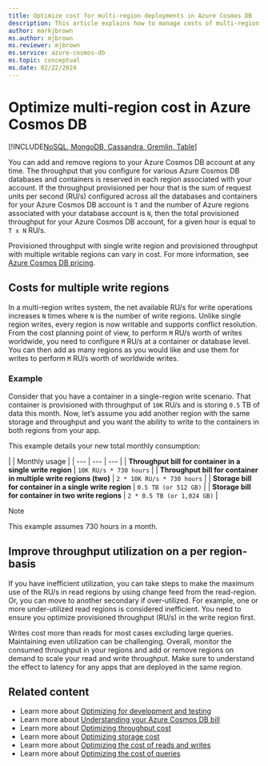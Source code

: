 ```yaml
---
title: Optimize cost for multi-region deployments in Azure Cosmos DB
description: This article explains how to manage costs of multi-region deployments in Azure Cosmos DB.
author: markjbrown
ms.author: mjbrown
ms.reviewer: mjbrown
ms.service: azure-cosmos-db
ms.topic: conceptual
ms.date: 02/22/2024
---
```


# Optimize multi-region cost in Azure Cosmos DB

[!INCLUDE[NoSQL, MongoDB, Cassandra, Gremlin, Table](includes/appliesto-nosql-mongodb-cassandra-gremlin-table.md)]

You can add and remove regions to your Azure Cosmos DB account at any time. The throughput that you configure for various Azure Cosmos DB databases and containers is reserved in each region associated with your account. If the throughput provisioned per hour that is the sum of request units per second (RU/s) configured across all the databases and containers for your Azure Cosmos DB account is `T` and the number of Azure regions associated with your database account is `N`, then the total provisioned throughput for your Azure Cosmos DB account, for a given hour is equal to `T x N` RU/s.

Provisioned throughput with single write region and provisioned throughput with multiple writable regions can vary in cost. For more information, see [Azure Cosmos DB pricing](https://azure.microsoft.com/pricing/details/cosmos-db/).

## Costs for multiple write regions

In a multi-region writes system, the net available RU/s for write operations increases `N` times where `N` is the number of write regions. Unlike single region writes, every region is now writable and supports conflict resolution. From the cost planning point of view, to perform `M` RU/s worth of writes worldwide, you need to configure `M` RU/s at a container or database level. You can then add as many regions as you would like and use them for writes to perform `M` RU/s worth of worldwide writes.

### Example

Consider that you have a container in a single-region write scenario. That container is provisioned with throughput of `10K` RU/s and is storing `0.5` TB of data this month. Now, let’s assume you add another region with the same storage and throughput and you want the ability to write to the containers in both regions from your app.

This example details your new total monthly consumption:

| | Monthly usage |
| --- | --- | --- |
| **Throughput bill for container in a single write region** | `10K RU/s * 730 hours` |
| **Throughput bill for container in multiple write regions (two)** | `2 * 10K RU/s * 730 hours` |
| **Storage bill for container in a single write region** | `0.5 TB (or 512 GB)` |
| **Storage bill for container in two write regions** | `2 * 0.5 TB (or 1,024 GB)` |

> [!NOTE]
> This example assumes 730 hours in a month.

## Improve throughput utilization on a per region-basis

If you have inefficient utilization, you can take steps to make the maximum use of the RU/s in read regions by using change feed from the read-region. Or, you can move to another secondary if over-utilized. For example, one or more under-utilized read regions is considered inefficient. You need to ensure you optimize provisioned throughput (RU/s) in the write region first.

Writes cost more than reads for most cases excluding large queries. Maintaining even utilization can be challenging. Overall, monitor the consumed throughput in your regions and add or remove regions on demand to scale your read and write throughput. Make sure to understand the effect to latency for any apps that are deployed in the same region.

## Related content

- Learn more about [Optimizing for development and testing](optimize-dev-test.md)
- Learn more about [Understanding your Azure Cosmos DB bill](understand-your-bill.md)
- Learn more about [Optimizing throughput cost](optimize-cost-throughput.md)
- Learn more about [Optimizing storage cost](optimize-cost-storage.md)
- Learn more about [Optimizing the cost of reads and writes](optimize-cost-reads-writes.md)
- Learn more about [Optimizing the cost of queries](./optimize-cost-reads-writes.md)
